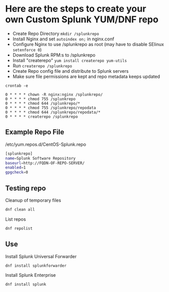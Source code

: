 # Here are the steps to create your own Custom Splunk YUM/DNF repo

- Create Repo Directory ```mkdir /splunkrepo```
- Install Nginx and set ```autoindex on;``` in nginx.conf
- Configure Nginx to use /splunkrepo as root (may have to disable SElinux ```setenforce 0```)
- Download Splunk RPM:s to /splunkrepo
- Install "createrepo" ```yum install createrepo yum-utils```
- Run ```createrepo /splunkrepo```
- Create Repo config file and distribute to Splunk servers
- Make sure file permissions are kept and repo metadata keeps updated

```crontab -e```

```cron
0 * * * * chown -R nginx:nginx /splunkrepo/
0 * * * * chmod 755 /splunkrepo
0 * * * * chmod 644 /splunkrepo/*
0 * * * * chmod 755 /splunkrepo/repodata
0 * * * * chmod 644 /splunkrepo/repodata/*
0 * * * * createrepo /splunkrepo
```

## Example Repo File

/etc/yum.repos.d/CentOS-Splunk.repo

```bash
[splunkrepo]
name=Splunk Software Repository
baseurl=http://FQDN-OF-REPO-SERVER/
enabled=1
gpgcheck=0
```

## Testing repo

Cleanup of temporary files

```bash
dnf clean all
```

List repos

```bash
dnf repolist
```

## Use

Install Splunk Universal Forwarder

```bash
dnf install splunkforwarder
```

Install Splunk Enterprise

```bash
dnf install splunk
```
